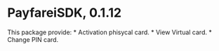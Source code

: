 # PayfareiSDK, 0.1.12
 This package provide:
    * Activation phisycal card.
    * View Virtual card.
    * Change PIN card.
